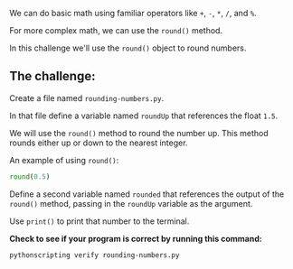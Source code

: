 We can do basic math using familiar operators like `+`, `-`, `*`, `/`, and `%`.

For more complex math, we can use the `round()` method.

In this challenge we'll use the `round()` object to round numbers.

## The challenge:

Create a file named `rounding-numbers.py`.

In that file define a variable named `roundUp` that references the float `1.5`.

We will use the `round()` method to round the number up. This method rounds either up or down to the nearest integer.

An example of using `round()`:

```py
round(0.5)
```

Define a second variable named `rounded` that references the output of the `round()` method, passing in the `roundUp` variable as the argument.

Use `print()` to print that number to the terminal.

**Check to see if your program is correct by running this command:**

```bash
pythonscripting verify rounding-numbers.py
```
